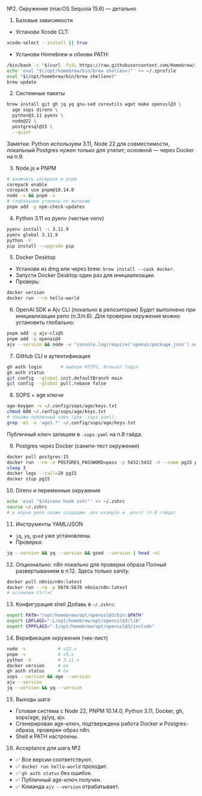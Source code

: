 №2. Окружение (macOS Sequoia 15.6) — детально

1. Базовые зависимости

- Установи Xcode CLT:

```bash
xcode-select --install || true
```

- Установи Homebrew и обнови PATH:

```bash
/bin/bash -c "$(curl -fsSL https://raw.githubusercontent.com/Homebrew/install/HEAD/install.sh)"
echo 'eval "$(/opt/homebrew/bin/brew shellenv)"' >> ~/.zprofile
eval "$(/opt/homebrew/bin/brew shellenv)"
brew update
```

2. Системные пакеты

```bash
brew install git gh jq yq gnu-sed coreutils wget make openssl@3 \
  age sops direnv \
  python@3.11 pyenv \
  node@22 \
  postgresql@15 \
  --quiet
```

Заметки: Python используем 3.11, Node 22 для совместимости, локальный Postgres нужен только для утилит; основной — через Docker на п.9.

3. Node.js и PNPM

```bash
# включить corepack и pnpm
corepack enable
corepack use pnpm@10.14.0
node -v && pnpm -v
# глобальные утилиты по желанию
pnpm add -g npm-check-updates
```

4. Python 3.11 из pyenv (чистые venv)

```bash
pyenv install -s 3.11.9
pyenv global 3.11.9
python -V
pip install --upgrade pip
```

5. Docker Desktop

- Установи из dmg или через brew: `brew install --cask docker`.
- Запусти Docker Desktop один раз для инициализации.
- Проверь:

```bash
docker version
docker run --rm hello-world
```

6. OpenAI SDK и Ajv CLI (локально в репозитории)
   Будет выполнено при инициализации репо (п.3/п.6). Для проверки окружения можно установить глобально:

```bash
pnpm add -g ajv-cli@5
pnpm add -g openai@4
ajv --version && node -e "console.log(require('openai/package.json').version)"
```

7. GitHub CLI и аутентификация

```bash
gh auth login       # выбери HTTPS, Browser login
gh auth status
git config --global init.defaultBranch main
git config --global pull.rebase false
```

8. SOPS + age ключи

```bash
age-keygen -o ~/.config/sops/age/keys.txt
chmod 600 ~/.config/sops/age/keys.txt
# покажи публичный ключ (для .sops.yaml):
grep -m1 -o 'age1.*' ~/.config/sops/age/keys.txt
```

Публичный ключ запишем в `.sops.yaml` на п.8 гайда.

9. Postgres через Docker (санити-тест окружения)

```bash
docker pull postgres:15
docker run --rm -e POSTGRES_PASSWORD=pass -p 5432:5432 -d --name pg15 postgres:15
sleep 3
docker logs --tail=20 pg15
docker stop pg15
```

10. Direnv и переменные окружения

```bash
echo 'eval "$(direnv hook zsh)"' >> ~/.zshrc
source ~/.zshrc
# в корне репо позже создадим .env.example и .envrc (п.8 гайда)
```

11. Инструменты YAML/JSON

- `jq`, `yq`, `gsed` уже установлены.
- Проверка:

```bash
jq --version && yq --version && gsed --version | head -n1
```

12. Опционально: n8n локально для проверки образа
    Полный развертыванием в п.12. Здесь только sanity:

```bash
docker pull n8nio/n8n:latest
docker run --rm -p 5678:5678 n8nio/n8n:latest
# останови Ctrl+C
```

13. Конфигурация shell
    Добавь в `~/.zshrc`:

```bash
export PATH="/opt/homebrew/opt/openssl@3/bin:$PATH"
export LDFLAGS="-L/opt/homebrew/opt/openssl@3/lib"
export CPPFLAGS="-I/opt/homebrew/opt/openssl@3/include"
```

14. Верификация окружения (чек-лист)

```bash
node -v            # v22.x
pnpm -v            # v9.x
python -V          # 3.11.x
docker version     # ок
gh auth status     # ок
sops --version && age --version
ajv --version
jq --version && yq --version
```

15. Выходы шага

- Готовая система с Node 22, PNPM 10.14.0, Python 3.11, Docker, gh, sops/age, jq/yq, ajv.
- Сгенерирован age-ключ, подтверждена работа Docker и Postgres-образа, проверен образ n8n.
- Shell и PATH настроены.

16. Acceptance для шага №2

- ✅ Все версии соответствуют.
- ✅ `docker run hello-world` проходит.
- ✅ `gh auth status` без ошибок.
- ✅ Публичный age-ключ получен.
- ✅ Команда `ajv --version` отрабатывает.
